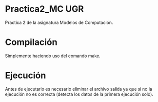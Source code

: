 # Practica2_MC UGR
Practica 2 de la asignatura Modelos de Computación.

# Compilación
Simplemente haciendo uso del comando make.

# Ejecución
Antes de ejecutarlo es necesario eliminar el archivo salida ya que si no la ejecución no es correcta (detecta los datos de la primera ejecución solo).

